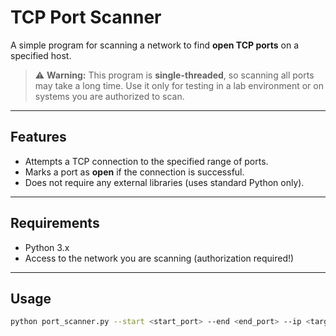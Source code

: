 # TCP Port Scanner

A simple program for scanning a network to find **open TCP ports** on a specified host.

> ⚠️ **Warning:** This program is **single-threaded**, so scanning all ports may take a long time. Use it only for testing in a lab environment or on systems you are authorized to scan.

---

## Features
- Attempts a TCP connection to the specified range of ports.
- Marks a port as **open** if the connection is successful.
- Does not require any external libraries (uses standard Python only).

---

## Requirements
- Python 3.x
- Access to the network you are scanning (authorization required!)

---

## Usage

```bash
python port_scanner.py --start <start_port> --end <end_port> --ip <target_ip>

